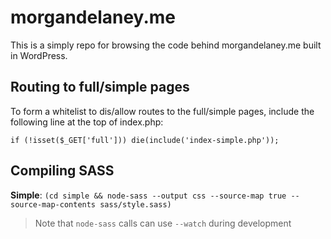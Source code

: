 # morgandelaney.me

This is a simply repo for browsing the code behind morgandelaney.me built in WordPress.

## Routing to full/simple pages

To form a whitelist to dis/allow routes to the full/simple pages, include the following
line at the top of index.php:

```
if (!isset($_GET['full'])) die(include('index-simple.php'));
```

## Compiling SASS

**Simple**: `(cd simple && node-sass --output css --source-map true --source-map-contents sass/style.sass)`

> Note that `node-sass` calls can use `--watch` during development